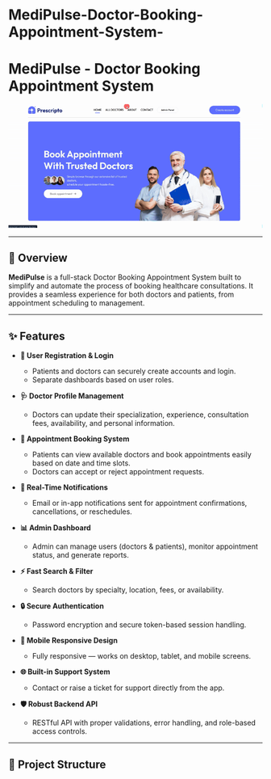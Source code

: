 ﻿# MediPulse-Doctor-Booking-Appointment-System-
# MediPulse - Doctor Booking Appointment System
![App Preview](ezgif-6b2e749c7b90ba.gif)

---

## 🚀 Overview

**MediPulse** is a full-stack Doctor Booking Appointment System built to simplify and automate the process of booking healthcare consultations. It provides a seamless experience for both doctors and patients, from appointment scheduling to management.

---

## ✨ Features

- **🔵 User Registration & Login**
  - Patients and doctors can securely create accounts and login.
  - Separate dashboards based on user roles.

- **🩺 Doctor Profile Management**
  - Doctors can update their specialization, experience, consultation fees, availability, and personal information.

- **📅 Appointment Booking System**
  - Patients can view available doctors and book appointments easily based on date and time slots.
  - Doctors can accept or reject appointment requests.

- **🔔 Real-Time Notifications**
  - Email or in-app notifications sent for appointment confirmations, cancellations, or reschedules.

- **📊 Admin Dashboard**
  - Admin can manage users (doctors & patients), monitor appointment status, and generate reports.

- **⚡ Fast Search & Filter**
  - Search doctors by specialty, location, fees, or availability.

- **🔒 Secure Authentication**
  - Password encryption and secure token-based session handling.

- **📱 Mobile Responsive Design**
  - Fully responsive — works on desktop, tablet, and mobile screens.

- **🌐 Built-in Support System**
  - Contact or raise a ticket for support directly from the app.

- **🛡️ Robust Backend API**
  - RESTful API with proper validations, error handling, and role-based access controls.

---

## 📂 Project Structure

